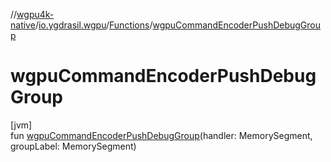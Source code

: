 //[wgpu4k-native](../../../index.md)/[io.ygdrasil.wgpu](../index.md)/[Functions](index.md)/[wgpuCommandEncoderPushDebugGroup](wgpu-command-encoder-push-debug-group.md)

# wgpuCommandEncoderPushDebugGroup

[jvm]\
fun [wgpuCommandEncoderPushDebugGroup](wgpu-command-encoder-push-debug-group.md)(handler: MemorySegment, groupLabel: MemorySegment)